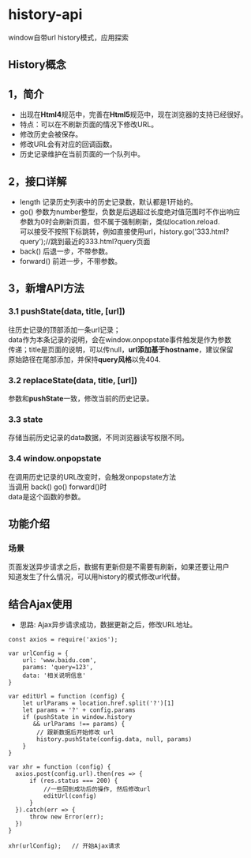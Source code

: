 # history-api
window自带url history模式，应用探索

## History概念

## 1，简介
- 出现在**Html4**规范中，完善在**Html5**规范中，现在浏览器的支持已经很好。
- 特点：可以在不刷新页面的情况下修改URL。
- 修改历史会被保存。
- 修改URL会有对应的回调函数。
- 历史记录维护在当前页面的一个队列中。

## 2，接口详解
- length 记录历史列表中的历史记录数，默认都是1开始的。
- go() 参数为number整型，负数是后退超过长度绝对值范围时不作出响应</br>
  参数为0时会刷新页面，但不属于强制刷新，类似location.reload.<br>
  可以接受不按照下标跳转，例如直接使用url，history.go('333.html?query');//跳到最近的333.html?query页面
- back() 后退一步，不带参数。
- forward() 前进一步，不带参数。

## 3，新增API方法
### 3.1 pushState(data, title, [url])
  往历史记录的顶部添加一条url记录；</br>
  data作为本条记录的说明，会在window.onpopstate事件触发是作为参数</br>
  传递；title是页面的说明，可以传null，**url添加基于hostname**，建议保留</br>
  原始路径在尾部添加，并保持**query风格**以免404.

### 3.2 replaceState(data, title, [url])
  参数和**pushState**一致，修改当前的历史记录。

### 3.3 state 
  存储当前历史记录的data数据，不同浏览器读写权限不同。

### 3.4 window.onpopstate 
  在调用历史记录的URL改变时，会触发onpopstate方法</br>
  当调用 back() go() forward()时</br>
  data是这个函数的参数。</br>

## 功能介绍
### 场景
  页面发送异步请求之后，数据有更新但是不需要有刷新，如果还要让用户<br>
  知道发生了什么情况，可以用history的模式修改url代替。
  
## 结合Ajax使用

- 思路: Ajax异步请求成功，数据更新之后，修改URL地址。
```
const axios = require('axios');

var urlConfig = {
    url: 'www.baidu.com',
    params: 'query=123',
    data: '相关说明信息'
}

var editUrl = function (config) {
    let urlParams = location.href.split('?')[1]
    let params = '?' + config.params
    if (pushState in window.history 
       && urlParams !== params) {
        // 跟新数据后开始修改 url
        history.pushState(config.data, null, params)
    }
}

var xhr = function (config) {
  axios.post(config.url).then(res => {
      if (res.status === 200) {
          //一些回到成功后的操作, 然后修改url
          editUrl(config)
      }
  }).catch(err => {
      throw new Error(err);
  })
}

xhr(urlConfig);   // 开始Ajax请求

```


